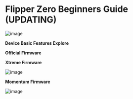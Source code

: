 **<H1>Flipper Zero Beginners Guide (UPDATING)</H1>** 

![image](https://github.com/user-attachments/assets/1ca005c7-a1b9-41d0-a4ec-04d1f95de78c)

**Device Basic Features Explore**




**Official Firmware**


**Xtreme Firmware**

![image](https://github.com/user-attachments/assets/9a896bd5-e170-4ab0-8447-bf993d45bc94)


**Momentum Firmware**

![image](https://github.com/user-attachments/assets/72682814-de35-4e1f-a617-483936f3f9a4)











